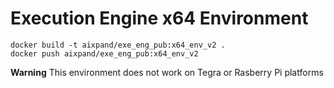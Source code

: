 # Execution Engine x64 Environment

```
docker build -t aixpand/exe_eng_pub:x64_env_v2 .
docker push aixpand/exe_eng_pub:x64_env_v2
```

**Warning**
This environment does not work on Tegra or Rasberry Pi platforms